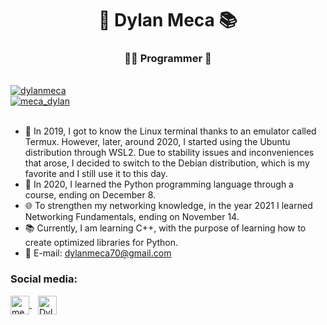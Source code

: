 <h1 align="center">🚀 Dylan Meca 📚</h1>
<h3 align="center">👨‍💻 Programmer 🔧</h3><br />

<div style="text-align: left;">
    <a href="https://github.com/ryo-ma/github-profile-trophy" target="_blank">
        <img src="https://github-profile-trophy.vercel.app/?username=dylanmeca" alt="dylanmeca" style="max-width: 100%;">
    </a>
</div>
<div style="text-align: left;">
    <a href="https://twitter.com/meca_dylan" target="_blank">
        <img src="https://img.shields.io/twitter/follow/meca_dylan?logo=twitter&style=for-the-badge" alt="meca_dylan" style="max-width: 100%;">
    </a>
</div><br />

  - 🐧 In 2019, I got to know the Linux terminal thanks to an emulator called Termux. However, later, around 2020, I started using the 
       Ubuntu distribution through WSL2. Due to stability issues and inconveniences that arose, I decided to switch to the Debian 
       distribution, which is my favorite and I still use it to this day.
  - 🐍 In 2020, I learned the Python programming language through a course, ending on December 8.
  - 🌐 To strengthen my networking knowledge, in the year 2021 I learned Networking Fundamentals, ending on November 14.
  - 📚 Currently, I am learning C++, with the purpose of learning how to create optimized libraries for Python.
  - 📧 E-mail: dylanmeca70@gmail.com

<h3 align="left">Social media:</h3>
<div style="text-align: left;">
    <a href="https://twitter.com/meca_dylan" target="_blank" style="margin-right: 10px;">
        <img src="https://raw.githubusercontent.com/rahuldkjain/github-profile-readme-generator/master/src/images/icons/Social/twitter.svg" alt="meca_dylan" height="30" width="30" style="vertical-align: middle;">
    </a>
    <a href="https://www.youtube.com/c/DylanMeca" target="_blank">
        <img src="https://raw.githubusercontent.com/rahuldkjain/github-profile-readme-generator/master/src/images/icons/Social/youtube.svg" alt="DylanMeca" height="30" width="30" style="vertical-align: middle;">
    </a>
</div>
